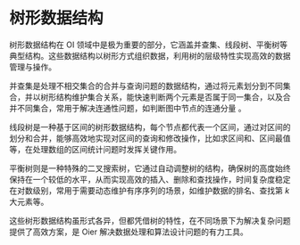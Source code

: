 # 树形数据结构

树形数据结构在 OI 领域中是极为重要的部分，它涵盖并查集、线段树、平衡树等典型结构。这些数据结构以树形方式组织数据，利用树的层级特性实现高效的数据管理与操作。

并查集是处理不相交集合的合并与查询问题的数据结构，通过将元素划分到不同集合，并以树形结构维护集合关系，能快速判断两个元素是否属于同一集合，以及合并不同集合，常用于解决连通性问题，如判断图中节点的连通分量 。

线段树是一种基于区间的树形数据结构，每个节点都代表一个区间，通过对区间的划分和合并，能够高效地实现对区间的查询和修改操作，比如求区间和、区间最值等，在处理数组的区间统计问题时发挥关键作用。

平衡树则是一种特殊的二叉搜索树，它通过自动调整树的结构，确保树的高度始终保持在一个较低的水平，从而实现高效的插入、删除和查找操作，时间复杂度稳定在对数级别，常用于需要动态维护有序序列的场景，如维护数据的排名、查找第 $k$ 大元素等。

这些树形数据结构虽形式各异，但都凭借树的特性，在不同场景下为解决复杂问题提供了高效方案，是 Oier 解决数据处理和算法设计问题的有力工具。